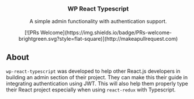 <h3 align="center">
  WP React Typescript
</h3>

<p align="center">
  A simple admin functionality with authentication support.
</p>

<p align="center">
[![PRs Welcome](https://img.shields.io/badge/PRs-welcome-brightgreen.svg?style=flat-square)](http://makeapullrequest.com)
</p>

## About

`wp-react-typescript` was developed to help other React.js developers in building an admin section of their project. They can make this their guide in integrating authentication using JWT. This will also help them properly type their React project especially when using `react-redux` with Typescript.
